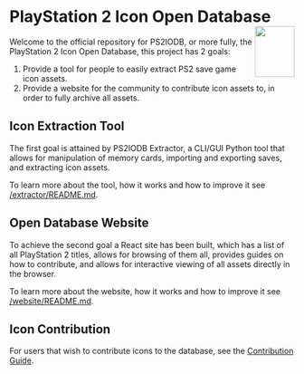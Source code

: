 # PlayStation 2 Icon Open Database <img align="right" width="70" height="90" src="https://upload.wikimedia.org/wikipedia/commons/d/d2/PS2_Memory_Card.png">

Welcome to the official repository for PS2IODB, or more fully, the PlayStation 2 Icon Open Database, this project has 2 goals: 
1. Provide a tool for people to easily extract PS2 save game icon assets. 
2. Provide a website for the community to contribute icon assets to, in order to fully archive all assets.

## Icon Extraction Tool
The first goal is attained by PS2IODB Extractor, a CLI/GUI Python tool that allows for manipulation of memory cards, importing and exporting saves, and extracting icon assets.

To learn more about the tool, how it works and how to improve it see [/extractor/README.md](extractor/README.md).

## Open Database Website
To achieve the second goal a React site has been built, which has a list of all PlayStation 2 titles, allows for browsing of them all, provides guides on how to contribute, and allows for interactive viewing of all assets directly in the browser.

To learn more about the website, how it works and how to improve it see [/website/README.md](website/README.md).

## Icon Contribution
For users that wish to contribute icons to the database, see the [Contribution Guide](https://ps2iodb.com/contribute).